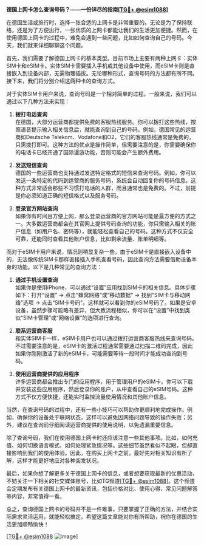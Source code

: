 **德国上网卡怎么查询号码？——一份详尽的指南[[TG💪+ @esim1088](https://t.me/s/esim1088)]**

在德国生活或旅行时，选择一张合适的上网卡是非常重要的。无论是为了保持联络，还是为了方便出行，一张优质的上网卡都能让我们的生活更加便捷。然而，在使用德国上网卡的过程中，难免会遇到一些问题，比如如何查询自己的号码。今天，我们就来详细聊聊这个问题。

首先，我们需要了解德国上网卡的基本类型。目前市场上主要有两种上网卡：实体SIM卡和eSIM卡。实体SIM卡需要插入手机或其他设备中使用，而eSIM卡则是直接嵌入到设备内部，无需物理插拔。无论哪种形式，查询号码的方法都有所不同。接下来，我们将分别介绍这两种卡的查询方式。

对于实体SIM卡用户来说，查询号码是一个相对简单的过程。一般来说，我们可以通过以下几种方法来实现：

1. **拨打电话查询**  
   在德国，大部分运营商都提供免费的客服热线服务。你可以拨打这些热线，按照语音提示输入相关信息后，就能查询到自己的号码。例如，德国常见的运营商如Deutsche Telekom、Vodafone和O2，它们的客服热线通常是免费的，只需拨打即可。这种方法的优点是操作简单，但需要注意的是，你需要确保你的电话卡已经开通了国际漫游功能，否则可能会产生额外费用。

2. **发送短信查询**  
   德国的一些运营商也支持通过发送特定格式的短信来查询号码。例如，你可以发送一条特定的代码到运营商的服务号码，系统会自动回复你的号码信息。这种方式非常适合那些不习惯打电话的人群，而且通常也是免费的。不过，前提是你必须知道正确的短信格式以及服务号码。

3. **登录官方网站查询**  
   如果你有时间且方便上网，那么登录运营商的官方网站可能是最方便的方式之一。大多数运营商都会在其官网上提供号码查询的功能，你只需输入相关的账户信息（如用户名、密码等），就能轻松查看自己的号码。这种方式不仅安全可靠，还能同时查看其他账户信息，比如剩余流量、账单明细等。

而对于eSIM卡用户来说，情况则稍显复杂一些。由于eSIM卡是直接嵌入设备中的，无法像传统SIM卡那样直接插入手机查看号码，因此查询方法需要借助设备本身的功能。以下是几种常见的查询方法：

1. **通过手机设置查询**  
   如果你是使用iPhone，可以通过“设置”应用找到SIM卡的相关信息。具体步骤如下：打开“设置” -> 点击“蜂窝网络”或“移动数据” -> 找到“SIM卡与移动网络”选项 -> 点击“SIM卡号码”。这样就可以看到你的eSIM号码了。如果是安卓设备，虽然步骤可能略有差异，但大致流程相似，你可以在“设置”中找到类似“SIM卡管理”或“网络设置”的选项进行查询。

2. **联系运营商客服**  
   和实体SIM卡一样，eSIM卡用户也可以通过拨打运营商客服热线来查询号码。不过需要注意的是，eSIM卡的激活过程通常需要通过扫描二维码完成，因此如果你刚刚激活了新的eSIM卡，可能需要等待一段时间才能成功查询到号码。

3. **使用运营商提供的应用程序**  
   许多运营商都会推出专门的应用程序，用于管理用户的eSIM卡。你可以下载并安装这些应用程序，然后登录你的账户，从中查看自己的eSIM号码。这种方式不仅方便快捷，还能实时监控流量使用情况和其他账户信息。

当然，在查询号码的过程中，还有一些小技巧可以帮助你更顺利地完成操作。例如，确保你的设备处于联网状态，这样可以避免因网络问题导致的操作失败；另外，建议在查询前仔细阅读运营商提供的使用说明，以免遗漏重要信息。

除了查询号码，我们在使用德国上网卡时还应该注意一些其他事项。比如，如何充值、如何切换语言模式、如何处理紧急情况等。这些细节虽然看似不起眼，但却直接影响到我们的使用体验。因此，在购买上网卡之前，最好先对相关知识有所了解，这样才能更好地应对各种突发状况。

最后，如果你想了解更多关于德国上网卡的信息，或者想要获取最新的优惠活动，不妨关注一下相关的社交媒体账号，比如TG频道[[TG💪+ @esim1088](https://t.me/s/esim1088)]。这个频道会定期发布有关德国上网卡的最新资讯，包括价格对比、使用心得、常见问题解答等内容，非常值得一看。

总之，查询德国上网卡的号码并不是一件难事，只要掌握了正确的方法，并结合实际需求灵活运用，就能轻松搞定。希望这篇文章能对你有所帮助，祝你在德国的生活更加顺畅愉快！

[[TG💪+ @esim1088](https://t.me/s/esim1088) ![Image](https://i.postimg.cc/4NQfJmqS/Snipaste-2025-05-13-00-14-12.png)]